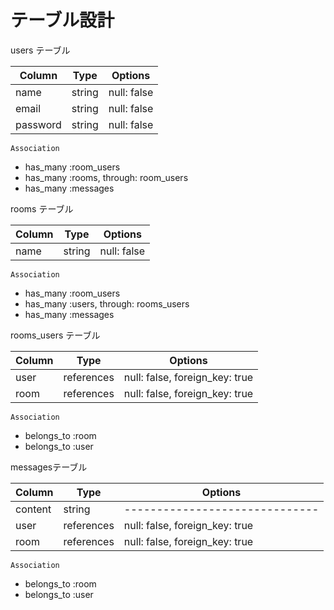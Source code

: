 # テーブル設計

  users テーブル

| Column   | Type   | Options     |
| -------- | ------ | ----------  |
| name     | string | null: false |
| email    | string | null: false |
| password | string | null: false |

    Association

 - has_many :room_users
 - has_many :rooms, through: room_users
 - has_many :messages

  rooms テーブル

| Column | Type  | Options     |
| ------ | ------| ----------- |
| name   | string| null: false |

    Association

 - has_many :room_users
 - has_many :users, through: rooms_users
 - has_many :messages

  rooms_users テーブル

| Column | Type      | Options                        |
| ------ | --------- | -------------------------------|
| user   | references| null: false, foreign_key: true |
| room   | references| null: false, foreign_key: true |

    Association

 - belongs_to :room
 - belongs_to :user

  messagesテーブル

| Column | Type       | Options                       |
| ------ | -----------| ------------------------------|
| content| string     | ------------------------------|
| user   | references | null: false, foreign_key: true|
| room   | references | null: false, foreign_key: true|

    Association
 
 - belongs_to :room
 - belongs_to :user
